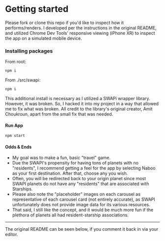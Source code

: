 # Getting started
Please fork or clone this repo if you'd like to inspect how it performs/renders. I developed per the instructions in the original README, and utilized Chrome Dev Tools' responsive viewing (iPhone XR) to inspect the app on a simulated mobile device.

### Installing packages
From root:

```bash
npm i
```
From ./src/swapi:

```bash
npm i
```

This additional install is necessary as I utilized a SWAPi wrapper library.
However, it was broken. So, I hacked it into my project in a way that allowed me to fix what was broken.
All credit to the library's original creator, Amit Choukroun, apart from the small fix that was needed.

#### Run App

```bash
npm start
```

#### Odds & Ends
- My goal was to make a fun, basic "travel" game.
- Due the SWAPI's propensity for having tons of planets with no "residents", I recommend
getting a feel for the app by selecting Naboo as your first destination.
After that, choose any you wish.
- Often, you will be redirected back to your origin planet since most SWAPI planets
do not have any "residents" that are associated with Starships.
- Please also note the "placeholder" images on each carousel as representative of each carousel card (not entirely accurate),
as SWAPI unfortunately does not provide image data for its various resources.
- That said, I still like the concept, and it would be much more fun if the plethora of planets all had resident-starship associations.
<hr>
The original README can be seen below, if you comment it back in via your editor.
<br>
<!--
# Inception Health React Coding Challenge

Using [Star Wars API](https://swapi.dev/documentation), create an _informative_ mobile app that _delights_ Star Wars fans! This will be your opportunity to showcase something you pride yourself on. This could be code organization, animation, testing, UX, UI, app performance, etc.

## Ideas
- Visualize a single Entity's details.
- Visualize Entity Relationships
- Search
- Rate Star Wars Characters
- Vehicle E-Commerce
- Planet Tourism Brochure
- Your own idea!

## Getting Started

### Use Template and Clone git repo

```bash
git clone git@github.com:{GH_USERNAME}/ih-web-challenge.git
```

### Local Development

This app follows the standard setup for [create-react-app](https://create-react-app.dev/docs/adding-typescript/) with typescript.

#### Run App

```bash
npm start
```

#### Test App

```bash
npm run test
```

#### UI Component Library

This project has pre-installed the [React Bootstrap](https://react-bootstrap.netlify.app/docs/components/accordion) library for convenience. It is not required to use this component library.

-->
